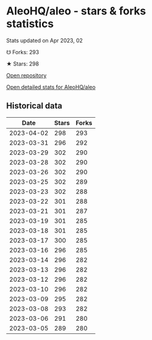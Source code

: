 # AleoHQ/aleo - stars & forks statistics

Stats updated on Apr 2023, 02

☋ Forks: 293

★ Stars: 298

[Open repository](https://github.com/AleoHQ/aleo)

[Open detailed stats for AleoHQ/aleo](https://reviewgithub.com/rep/AleoHQ/aleo)

## Historical data
| Date | Stars | Forks |
|------|-------|-------|
| 2023-04-02 | 298 | 293 | 
| 2023-03-31 | 296 | 292 | 
| 2023-03-29 | 302 | 290 | 
| 2023-03-28 | 302 | 290 | 
| 2023-03-26 | 302 | 290 | 
| 2023-03-25 | 302 | 289 | 
| 2023-03-23 | 302 | 288 | 
| 2023-03-22 | 301 | 288 | 
| 2023-03-21 | 301 | 287 | 
| 2023-03-19 | 301 | 285 | 
| 2023-03-18 | 301 | 285 | 
| 2023-03-17 | 300 | 285 | 
| 2023-03-16 | 296 | 285 | 
| 2023-03-14 | 296 | 282 | 
| 2023-03-13 | 296 | 282 | 
| 2023-03-12 | 296 | 282 | 
| 2023-03-10 | 296 | 282 | 
| 2023-03-09 | 295 | 282 | 
| 2023-03-08 | 293 | 282 | 
| 2023-03-06 | 291 | 280 | 
| 2023-03-05 | 289 | 280 | 

